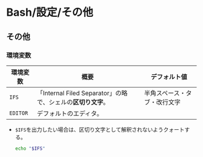 # Bash/設定/その他

## その他

### 環境変数

| 環境変数 | 概要                                                         | デフォルト値                 |
| -------- | ------------------------------------------------------------ | ---------------------------- |
| `IFS`    | 「Internal Filed Separator」の略で、シェルの**区切り文字**。 | 半角スペース・タブ・改行文字 |
| `EDITOR` | デフォルトのエディタ。                                       |                              |

- `$IFS`を出力したい場合は、区切り文字として解釈されないようクォートする。

  ```bash
  echo "$IFS"
  ```
